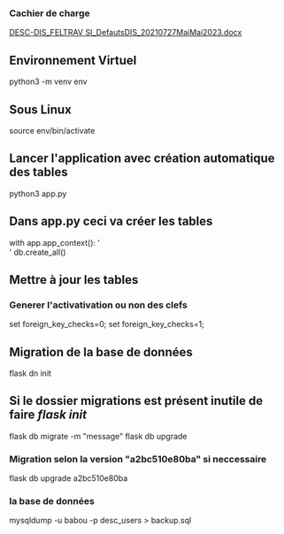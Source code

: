 ### Cachier de charge
[DESC-DIS_FELTRAV SI_DefautsDIS_20210727MajMai2023.docx](https://github.com/Babou246/desc/files/11842068/DESC-DIS_FELTRAV.SI_DefautsDIS_20210727MajMai2023.docx)


## Environnement Virtuel
python3 -m venv env

## Sous Linux
source env/bin/activate

## Lancer l'application avec création automatique des tables
python3 app.py

## Dans app.py ceci va créer les tables
with app.app_context(): '<br>'
    db.create_all()

## Mettre à jour les tables

### Generer l'activativation ou non des clefs
set foreign_key_checks=0;
set foreign_key_checks=1;


## Migration de la base de données
flask dn init

## Si le dossier migrations est présent inutile de faire *flask* *init*
flask db migrate -m "message"
flask db upgrade

### Migration selon la version "a2bc510e80ba" si neccessaire
flask db upgrade a2bc510e80ba

### la base de données
mysqldump -u babou -p desc_users > backup.sql